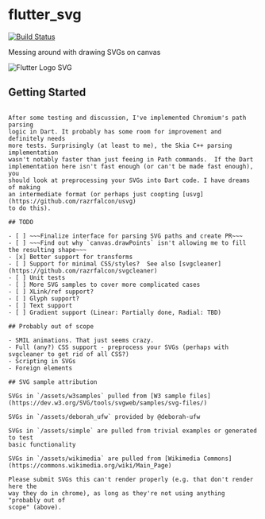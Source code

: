 # flutter_svg

[![Build Status](https://travis-ci.org/dnfield/flutter_svg.svg?branch=master)](https://travis-ci.org/dnfield/flutter_svg)

Messing around with drawing SVGs on canvas

![Flutter Logo SVG](/../master/assets/flutter_logo.svg?sanitize=true)

## Getting Started

~~~For now, this requires the flutter/engine path_svg branch~~~

After some testing and discussion, I've implemented Chromium's path parsing
logic in Dart. It probably has some room for improvement and definitely needs
more tests. Surprisingly (at least to me), the Skia C++ parsing implementation
wasn't notably faster than just feeing in Path commands.  If the Dart
implementation here isn't fast enough (or can't be made fast enough), you
should look at preprocessing your SVGs into Dart code. I have dreams of making
an intermediate format (or perhaps just coopting [usvg](https://github.com/razrfalcon/usvg)
to do this).

## TODO

- [ ] ~~~Finalize interface for parsing SVG paths and create PR~~~
- [ ] ~~~Find out why `canvas.drawPoints` isn't allowing me to fill the resulting shape~~~
- [x] Better support for transforms
- [ ] Support for minimal CSS/styles?  See also [svgcleaner](https://github.com/razrfalcon/svgcleaner)
- [ ] Unit tests
- [ ] More SVG samples to cover more complicated cases
- [ ] XLink/ref support?
- [ ] Glyph support?
- [ ] Text support
- [ ] Gradient support (Linear: Partially done, Radial: TBD)

## Probably out of scope

- SMIL animations. That just seems crazy.
- Full (any?) CSS support - preprocess your SVGs (perhaps with svgcleaner to get rid of all CSS?)
- Scripting in SVGs
- Foreign elements

## SVG sample attribution

SVGs in `/assets/w3samples` pulled from [W3 sample files](https://dev.w3.org/SVG/tools/svgweb/samples/svg-files/)

SVGs in `/assets/deborah_ufw` provided by @deborah-ufw

SVGs in `/assets/simple` are pulled from trivial examples or generated to test
basic functionality

SVGs in `/assets/wikimedia` are pulled from [Wikimedia Commons](https://commons.wikimedia.org/wiki/Main_Page)

Please submit SVGs this can't render properly (e.g. that don't render here the
way they do in chrome), as long as they're not using anything "probably out of
scope" (above).